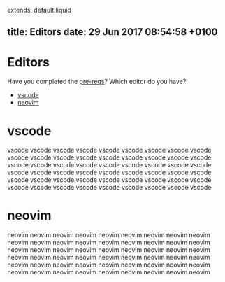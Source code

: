extends: default.liquid

title: Editors
date: 29 Jun 2017 08:54:58 +0100
---

# Editors

Have you completed the [pre-reqs](pre-reqs/)?
Which editor do you have?

- [vscode](#vscode)
- [neovim](#neovim)

# vscode

vscode vscode vscode vscode vscode vscode vscode vscode vscode vscode vscode vscode vscode vscode vscode vscode vscode vscode vscode vscode vscode vscode vscode vscode vscode vscode vscode vscode vscode vscode vscode vscode vscode vscode vscode vscode vscode vscode vscode vscode vscode vscode vscode vscode vscode vscode vscode vscode vscode vscode vscode vscode vscode vscode 

# neovim

neovim neovim neovim neovim neovim neovim neovim neovim neovim neovim neovim neovim neovim neovim neovim neovim neovim neovim neovim neovim neovim neovim neovim neovim neovim neovim neovim neovim neovim neovim neovim neovim neovim neovim neovim neovim neovim neovim neovim neovim neovim neovim neovim neovim neovim neovim neovim neovim neovim neovim neovim neovim neovim neovim 

